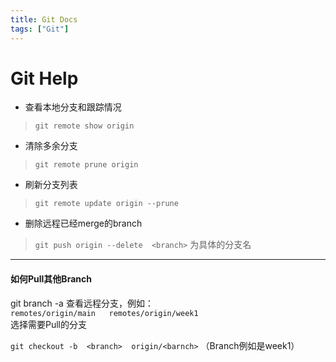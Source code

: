 ```yaml
---
title: Git Docs
tags: ["Git"]
---
```


# Git Help

- 查看本地分支和跟踪情况

> `git remote show origin`

- 清除多余分支

>  `git remote prune origin`

- 刷新分支列表

> `git remote update origin --prune`

- 删除远程已经merge的branch

> `git push origin --delete  <branch>` <branch>为具体的分支名

-------------

#### 如何Pull其他Branch

git branch -a  查看远程分支，例如：  
`remotes/origin/main  
remotes/origin/week1`  
选择需要Pull的分支  

`git checkout -b  <branch>  origin/<barnch>`  （Branch例如是week1）
